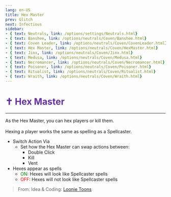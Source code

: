 ```yaml
---
lang: en-US
title: Hex Master
prev: Glitch
next: Infectious
sidebar:
- { text: Neutrals, link: /options/settings/Neutrals.html}
- { text: Banshee, link: /options/neutrals/Coven/Banshee.html}
- { text: Coven Leader, link: /options/neutrals/Coven/CovenLeader.html}
- { text: Hex Master, link: /options/neutrals/Coven/HexMaster.html}
- { text: Jinx, link: /options/neutrals/Coven/Jinx.html}
- { text: Medusa, link: /options/neutrals/Coven/Medusa.html} 
- { text: Necromancer, link: /options/neutrals/Coven/Necromancer.html}
- { text: Poisoner, link: /options/neutrals/Coven/Poisoner.html}
- { text: Ritualist, link: /options/neutrals/Coven/Ritualist.html}
- { text: Wraith, link: /options/neutrals/Coven/Wraith.html}
---
```


# <font color="#663399">✝️ <b>Hex Master</b></font> <Badge text="Killing" type="tip" vertical="middle"/>
---

As the Hex Master, you can hex players or kill them.<br><br>
Hexing a player works the same as spelling as a Spellcaster.
* Switch Action Via
  * Set how the Hex Master can swap actions between:
    * Double Click
    * Kill
    * Vent
* Hexes appear as spells
  * <font color=green>ON</font>: Hexes will look like Spellcaster spells
  * <font color=red>OFF</font>: Hexes will not look like Spellcaster spells

> From: Idea & Coding: [Loonie Toons](https://github.com/Loonie-Toons)